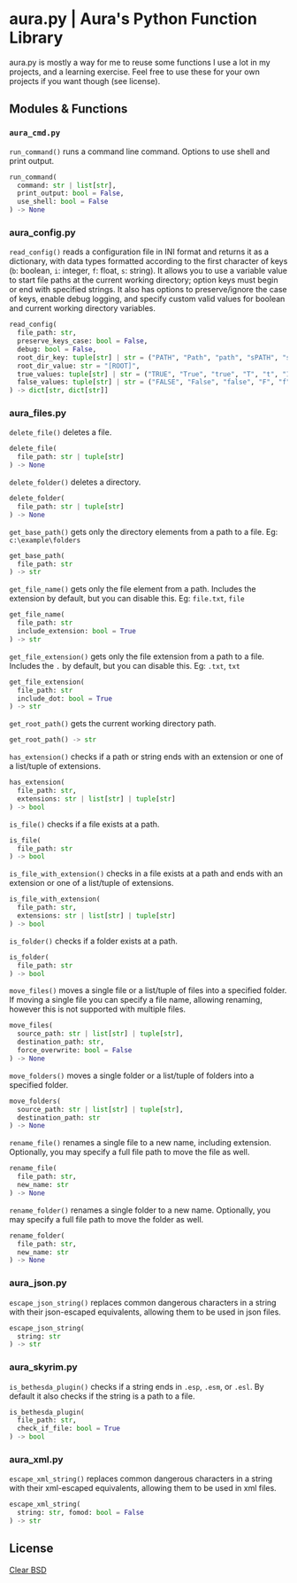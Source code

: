 # aura.py | Aura's Python Function Library

aura.py is mostly a way for me to reuse some functions I use a lot in my projects, and a learning exercise. Feel free to use these for your own projects if you want though (see license).

## Modules & Functions

### `aura_cmd.py`

`run_command()` runs a command line command. Options to use shell and print output.

```py
run_command(
  command: str | list[str],
  print_output: bool = False,
  use_shell: bool = False
) -> None
```

### aura_config.py

`read_config()` reads a configuration file in INI format and returns it as a dictionary, with data types formatted according to the first character of keys (`b`: boolean, `i`: integer, `f`: float, `s`: string). It allows you to use a variable value to start file paths at the current working directory; option keys must begin or end with specified strings. It also has options to preserve/ignore the case of keys, enable debug logging, and specify custom valid values for boolean and current working directory variables.

```py
read_config(
  file_path: str,
  preserve_keys_case: bool = False,
  debug: bool = False,
  root_dir_key: tuple[str] | str = ("PATH", "Path", "path", "sPATH", "sPath", "spath"),
  root_dir_value: str = "[ROOT]",
  true_values: tuple[str] | str = ("TRUE", "True", "true", "T", "t", "1"),
  false_values: tuple[str] | str = ("FALSE", "False", "false", "F", "f", "0")
) -> dict[str, dict[str]]
```

### aura_files.py

`delete_file()` deletes a file.

```py
delete_file(
  file_path: str | tuple[str]
) -> None
```

`delete_folder()` deletes a directory.

```py
delete_folder(
  file_path: str | tuple[str]
) -> None
```

`get_base_path()` gets only the directory elements from a path to a file. Eg: `c:\example\folders`

```py
get_base_path(
  file_path: str
) -> str
```

`get_file_name()` gets only the file element from a path. Includes the extension by default, but you can disable this. Eg: `file.txt`, `file`

```py
get_file_name(
  file_path: str
  include_extension: bool = True
) -> str
```

`get_file_extension()` gets only the file extension from a path to a file. Includes the `.` by default, but you can disable this. Eg: `.txt`, `txt`

```py
get_file_extension(
  file_path: str
  include_dot: bool = True
) -> str
```

`get_root_path()` gets the current working directory path.

```py
get_root_path() -> str
```

`has_extension()` checks if a path or string ends with an extension or one of a list/tuple of extensions.

```py
has_extension(
  file_path: str,
  extensions: str | list[str] | tuple[str]
) -> bool
```

`is_file()` checks if a file exists at a path.

```py
is_file(
  file_path: str
) -> bool
```

`is_file_with_extension()` checks in a file exists at a path and ends with an extension or one of a list/tuple of extensions.

```py
is_file_with_extension(
  file_path: str,
  extensions: str | list[str] | tuple[str]
) -> bool
```

`is_folder()` checks if a folder exists at a path.

```py
is_folder(
  file_path: str
) -> bool
```

`move_files()` moves a single file or a list/tuple of files into a specified folder. If moving a single file you can specify a file name, allowing renaming, however this is not supported with multiple files.

```py
move_files(
  source_path: str | list[str] | tuple[str],
  destination_path: str,
  force_overwrite: bool = False
) -> None
```

`move_folders()` moves a single folder or a list/tuple of folders into a specified folder.

```py
move_folders(
  source_path: str | list[str] | tuple[str],
  destination_path: str
) -> None
```

`rename_file()` renames a single file to a new name, including extension. Optionally, you may specify a full file path to move the file as well.

```py
rename_file(
  file_path: str,
  new_name: str
) -> None
```

`rename_folder()` renames a single folder to a new name. Optionally, you may specify a full file path to move the folder as well.

```py
rename_folder(
  file_path: str,
  new_name: str
) -> None
```

### aura_json.py

`escape_json_string()` replaces common dangerous characters in a string with their json-escaped equivalents, allowing them to be used in json files.

```py
escape_json_string(
  string: str
) -> str
```

### aura_skyrim.py

`is_bethesda_plugin()` checks if a string ends in `.esp`, `.esm`, or `.esl`. By default it also checks if the string is a path to a file.

```py
is_bethesda_plugin(
  file_path: str,
  check_if_file: bool = True
) -> bool
```

### aura_xml.py

`escape_xml_string()` replaces common dangerous characters in a string with their xml-escaped equivalents, allowing them to be used in xml files.

```py
escape_xml_string(
  string: str, fomod: bool = False
) -> str
```

## License

[Clear BSD](https://github.com/GroundAura/aurapy/blob/main/LICENSE.txt)
